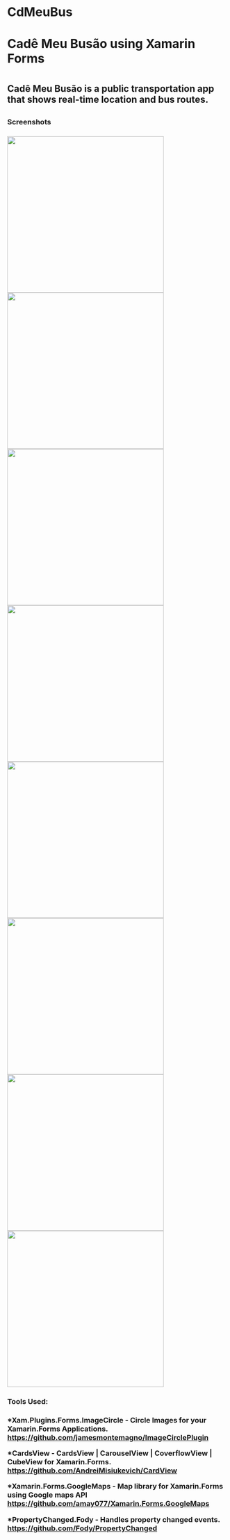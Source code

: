 # CdMeuBus
<h1>Cadê Meu Busão using Xamarin Forms<h1>

<h2>Cadê Meu Busão is a public transportation app that shows real-time location and bus routes.<h2>
  
<h3>Screenshots<h3>
<img src="Screenshots/5.jpeg" width="360">    <img src="Screenshots/6.jpeg" width="360">
<img src="Screenshots/7.jpeg" width="360">    <img src="Screenshots/4.jpeg" width="360">
<img src="Screenshots/3.jpeg" width="360">    <img src="Screenshots/2.jpeg" width="360">
<img src="Screenshots/1.jpeg" width="360">    <img src="Screenshots/7.jpeg" width="360">

<h3>Tools Used:<h3>
  
*<b>Xam.Plugins.Forms.ImageCircle - Circle Images for your Xamarin.Forms Applications.<b>
https://github.com/jamesmontemagno/ImageCirclePlugin

*<b>CardsView - CardsView | CarouselView | CoverflowView | CubeView for Xamarin.Forms.<b>
https://github.com/AndreiMisiukevich/CardView

*<b>Xamarin.Forms.GoogleMaps - Map library for Xamarin.Forms using Google maps API<b>
https://github.com/amay077/Xamarin.Forms.GoogleMaps

*<b>PropertyChanged.Fody - Handles property changed events.<b>
https://github.com/Fody/PropertyChanged

